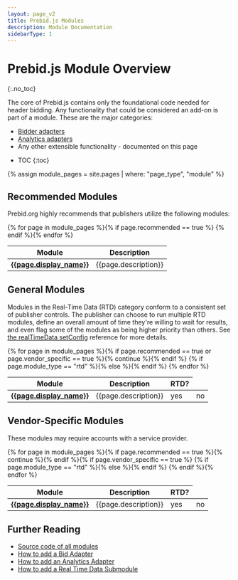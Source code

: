 ```yaml
---
layout: page_v2
title: Prebid.js Modules
description: Module Documentation
sidebarType: 1
---
```


# Prebid.js Module Overview
{:.no_toc}

The core of Prebid.js contains only the foundational code needed for header bidding. Any functionality that could be considered an add-on is part of a module. These are the major categories:

- [Bidder adapters](/dev-docs/bidders.html)
- [Analytics adapters](/overview/analytics.html)
- Any other extensible functionality - documented on this page

* TOC
{:toc}

{% assign module_pages = site.pages | where: "page_type", "module" %}

## Recommended Modules

Prebid.org highly recommends that publishers utilize the following modules:
<br/>
<table class="table table-bordered table-striped">
  <thead>
    <tr>
      <th>Module</th>
      <th>Description</th>
    </tr>
  </thead>
  <tbody>
{% for page in module_pages %}{% if page.recommended == true %}
    <tr>
      <td><a href="{{page.url}}"><strong>{{page.display_name}}</strong></a></td>
      <td>{{page.description}}</td>
    </tr>
{% endif %}{% endfor %}
</tbody>
</table>

## General Modules

Modules in the Real-Time Data (RTD) category conform to
a consistent set of publisher controls. The publisher can choose to run multiple
RTD modules, define an overall amount of time they're willing to wait for
results, and even flag some of the modules as being higher priority
than others. See [the realTimeData setConfig](/dev-docs/publisher-api-reference/setConfig.html#setConfig-realTimeData) reference for more details.

<table class="table table-bordered table-striped">
  <thead>
    <tr>
      <th>Module</th>
      <th>Description</th>
      <th>RTD?</th>
    </tr>
  </thead>
  <tbody>
{% for page in module_pages %}{% if page.recommended == true or page.vendor_specific == true %}{% continue %}{% endif %}
    <tr>
      <td><a href="{{page.url}}"><strong>{{page.display_name}}</strong></a></td>
      <td>{{page.description}}</td>
      {% if page.module_type == "rtd" %}<td>yes</td>{% else %}<td>no</td>{% endif %}
    </tr>
{% endfor %}
</tbody>
</table>

## Vendor-Specific Modules
These modules may require accounts with a service provider.
<table class="table table-bordered table-striped">
  <thead>
    <tr>
      <th>Module</th>
      <th>Description</th>
      <th>RTD?</th>
    </tr>
  </thead>
  <tbody>
{% for page in module_pages %}{% if page.recommended == true %}{% continue %}{% endif %}{% if page.vendor_specific == true %}
    <tr>
      <td><a href="{{page.url}}"><strong>{{page.display_name}}</strong></a></td>
      <td>{{page.description}}</td>
      {% if page.module_type == "rtd" %}<td>yes</td>{% else %}<td>no</td>{% endif %}
    </tr>
{% endif %}{% endfor %}
</tbody>
</table>

## Further Reading

+ [Source code of all modules](https://github.com/aclrys/Prebid.js/tree/master/modules)
+ [How to add a Bid Adapter](/dev-docs/bidder-adaptor.html)
+ [How to add an Analytics Adapter](/dev-docs/integrate-with-the-prebid-analytics-api.html)
+ [How to add a Real Time Data Submodule](/dev-docs/add-rtd-submodule.html)

